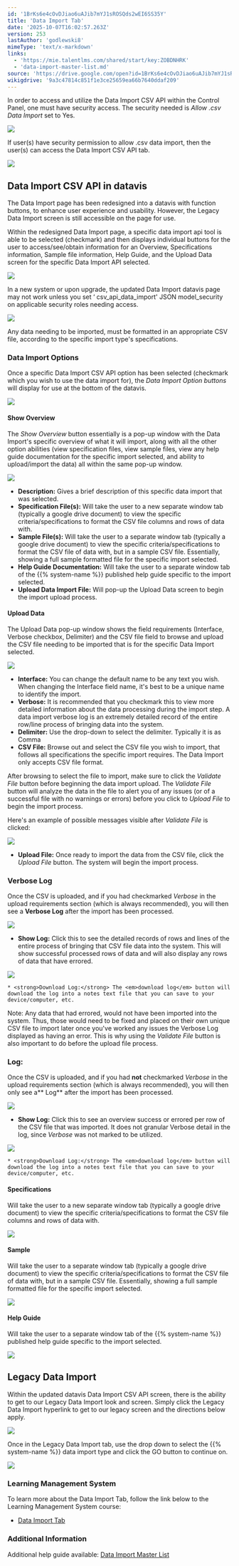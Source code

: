 ```yaml
---
id: '1BrKs6e4cOvDJiao6uAJib7mYJ1sROSQds2wEI6SS35Y'
title: 'Data Import Tab'
date: '2025-10-07T16:02:57.263Z'
version: 253
lastAuthor: 'godlewski8'
mimeType: 'text/x-markdown'
links:
  - 'https://mie.talentlms.com/shared/start/key:ZOBDNHRK'
  - 'data-import-master-list.md'
source: 'https://drive.google.com/open?id=1BrKs6e4cOvDJiao6uAJib7mYJ1sROSQds2wEI6SS35Y'
wikigdrive: '9a3c47814c851f1e3ce25659ea66b7640ddaf209'
---
```

In order to access and utilize the Data Import CSV API within the Control Panel, one must have security access. The security needed is *Allow .csv Data Import* set to Yes.

![](../data-import-tab.assets/95ed08be2c3c6a995f20cf11d0234bbb.png)

If user(s) have security permission to allow .csv data import, then the user(s) can access the Data Import CSV API tab.

![](../data-import-tab.assets/1d3df952068902d947e109bb255bc523.png)

## Data Import CSV API in datavis

The Data Import page has been redesigned into a datavis with function buttons, to enhance user experience and usability. However, the Legacy Data Import screen is still accessible on the page for use.

Within the redesigned Data Import page, a specific data import api tool is able to be selected (checkmark) and then displays individual buttons for the user to access/see/obtain information for an Overview, Specifications information, Sample file information, Help Guide, and the Upload Data screen for the specific Data Import API selected.

![](../data-import-tab.assets/9706312b7150d69b1e694b527a3887d6.png)

In a new system or upon upgrade, the updated Data Import datavis page may not work unless you set ‘ csv_api_data_import' JSON model_security on applicable security roles needing access.

![](../data-import-tab.assets/e5bf0a54c38b6b95ce65c1327a554004.png)

Any data needing to be imported, must be formatted in an appropriate CSV file, according to the specific import type's specifications.

### Data Import Options

Once a specific Data Import CSV API option has been selected (checkmark which you wish to use the data import for), the *Data Import Option buttons* will display for use at the bottom of the datavis.

![](../data-import-tab.assets/f2c06e367d80995655db5da3ce91a207.png)

#### Show Overview

The *Show Overview* button essentially is a pop-up window with the Data Import's specific overview of what it will import, along with all the other option abilities (view specification files, view sample files, view any help guide documentation for the specific import selected, and ability to upload/import the data) all within the same pop-up window.

![](../data-import-tab.assets/9e666fd78449d09c0e1a551277c6af9c.png)

* <strong>Description:</strong> Gives a brief description of this specific data import that was selected.
* <strong>Specification File(s):</strong> Will take the user to a new separate window tab (typically a google drive document) to view the specific criteria/specifications to format the CSV file columns and rows of data with.
* <strong>Sample File(s):</strong> Will take the user to a separate window tab (typically a google drive document) to view the specific criteria/specifications to format the CSV file of data with, but in a sample CSV file.  Essentially, showing a full sample formatted file for the specific import selected.
* <strong>Help Guide Documentation:</strong> Will take the user to a separate window tab of the {{% system-name %}} published help guide specific to the import selected.
* <strong>Upload Data Import File:</strong> Will pop-up the Upload Data screen to begin the import upload process.

#### Upload Data

The Upload Data pop-up window shows the field requirements (Interface, Verbose checkbox, Delimiter) and the CSV file field to browse and upload the CSV file needing to be imported that is for the specific Data Import selected.

![](../data-import-tab.assets/589fedad5bf8ec998fdb32ab179763b6.png)

* <strong>Interface:</strong> You can change the default name to be any text you wish.  When changing the Interface field name, it's best to be a unique name to identify the import.
* <strong>Verbose:</strong> It is recommended that you checkmark this to view more detailed information about the data processing during the import step. A data import verbose log is an extremely detailed record of the entire row/line process of bringing data into the system.
* <strong>Delimiter:</strong> Use the drop-down to select the delimiter. Typically it is as Comma
* <strong>CSV File:</strong> Browse out and select the CSV file you wish to import, that follows all specifications the specific import requires.  The Data Import only accepts CSV file format.

After browsing to select the file to import, make sure to click the *Validate File* button before beginning the data import upload.  The *Validate File* button will analyze the data in the file to alert you of any issues (or of a successful file with no warnings or errors) before you click to *Upload File* to begin the import process.

Here's an example of possible messages visible after *Validate File* is clicked:

![](../data-import-tab.assets/35a3e61c6c29ad7003316ef5c9cdee23.png)

* <strong>Upload File:</strong> Once ready to import the data from the CSV file, click the <em>Upload File</em> button.  The system will begin the import process.

### Verbose Log

Once the CSV is uploaded, and if you had checkmarked *Verbose* in the upload requirements section (which is always recommended), you will then see a **Verbose Log** after the import has been processed.

![](../data-import-tab.assets/ec26276e14bc5f28617049752be2473e.png)

* <strong>Show Log:</strong> Click this to see the detailed records of rows and lines of the entire process of bringing that CSV file data into the system.  This will show successful processed rows of data and will also display any rows of data that have errored.

![](../data-import-tab.assets/9a49430e65d2c53c337c228486891fb1.png)

    * <strong>Download Log:</strong> The <em>download log</em> button will download the log into a notes text file that you can save to your device/computer, etc.

Note: Any data that had errored, would not have been imported into the system.  Thus, those would need to be fixed and placed on their own unique CSV file to import later once you've worked any issues the Verbose Log displayed as having an error.  This is why using the *Validate File* button is also important to do before the upload file process.

### Log:

Once the CSV is uploaded, and if you had **not** checkmarked *Verbose* in the upload requirements section (which is always recommended), you will then only see a** Log** after the import has been processed.

![](../data-import-tab.assets/18337eeb126b5ec77b903a2d71b4b003.png)

* <strong>Show Log:</strong> Click this to see an overview success or errored per row of the CSV file that was imported.  It does not granular Verbose detail in the log, since <em>Verbose</em> was not marked to be utilized.

![](../data-import-tab.assets/763515c9ebec2ac941f9b962f83363e1.png)

    * <strong>Download Log:</strong> The <em>download log</em> button will download the log into a notes text file that you can save to your device/computer, etc.

#### Specifications

Will take the user to a new separate window tab (typically a google drive document) to view the specific criteria/specifications to format the CSV file columns and rows of data with.

![](../data-import-tab.assets/e3388fae50abacb4adb3417228078d55.png)

#### Sample

Will take the user to a separate window tab (typically a google drive document) to view the specific criteria/specifications to format the CSV file of data with, but in a sample CSV file.  Essentially, showing a full sample formatted file for the specific import selected.

![](../data-import-tab.assets/45e583a5619d502353852458b9b07faa.png)

#### Help Guide

Will take the user to a separate window tab of the {{% system-name %}} published help guide specific to the import selected.

![](../data-import-tab.assets/7d3659e525e3a58c01b00fc09d675dc7.png)

## Legacy Data Import

Within the updated datavis Data Import CSV API screen, there is the ability to get to our Legacy Data Import look and screen.  Simply click the Legacy Data Import hyperlink to get to our legacy screen and the directions below apply.

![](../data-import-tab.assets/a63743648d9cebaec7111e56e97bb67e.png)

Once in the Legacy Data Import tab, use the drop down to select the {{% system-name %}} data import type and click the GO button to continue on.

![](../data-import-tab.assets/377bbd7ac3d4ddba3129068de73fc449.png)

### Learning Management System

To learn more about the Data Import Tab, follow the link below to the Learning Management System course:

* [Data Import Tab](https://mie.talentlms.com/shared/start/key:ZOBDNHRK)

### Additional Information

Additional help guide available: [Data Import Master List](data-import-master-list.md)
